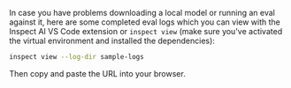 In case you have problems downloading a local model or running an eval against it, here
are some completed eval logs which you can view with the Inspect AI VS Code extension or
`inspect view` (make sure you've activated the virtual environment and installed the
dependencies):

```sh
inspect view --log-dir sample-logs
```

Then copy and paste the URL into your browser.

